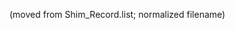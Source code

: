 <!-- moved from docs/retrofit/shim_record.list; normalized to Markdown -->
(moved from Shim_Record.list; normalized filename)
